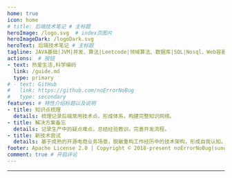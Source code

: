 ```yaml
---
home: true
icon: home
# title: 后端技术笔记 # 主标题
heroImage: /logo.svg  # index页图片
heroImageDark: /logoDark.svg
heroText: 后端技术笔记 # 主标题
tagline: JAVA基础|JVM|并发、算法|Leetcode|领域算法、数据库|SQL|Nosql、Web容器|ORM框架、SpringFramework|SpringBoot、消息队列|Kafka、架构|分布式|微服务、项目|案例分析|技术管理  # 副标题
actions:  # 按钮
- text: 热爱生活,科学编码
  link: /guide.md
  type: primary
# - text: GitHub
#   link: https://github.com/noErrorNoBug
#   type: secondary
features: # 特性介绍标题以及说明
- title: 知识点梳理 
  details: 梳理记录后端常用技术点，形成体系，构建完整知识网络。
- title: 解决方案备忘
  details: 记录生产中的疑点难点，总结经验教训，完善开发流程。
- title: 新技术尝试
  details: 基于成熟的开源电商业务场景，脱敏重构工作经历中的技术架构，形成自我认知。
footer: Apache License 2.0 | Copyright © 2018-present noErrorNoBug(sunqiang)  # 页脚
comment: true # 开启评论
---
```

***
<CommentService />